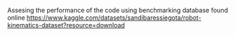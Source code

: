 Assesing the performance of the code using benchmarking database found online https://www.kaggle.com/datasets/sandibaressiegota/robot-kinematics-dataset?resource=download

